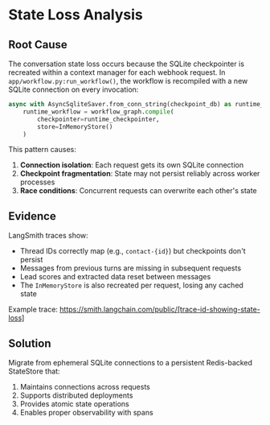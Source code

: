 # State Loss Analysis

## Root Cause

The conversation state loss occurs because the SQLite checkpointer is recreated within a context manager for each webhook request. In `app/workflow.py:run_workflow()`, the workflow is recompiled with a new SQLite connection on every invocation:

```python
async with AsyncSqliteSaver.from_conn_string(checkpoint_db) as runtime_checkpointer:
    runtime_workflow = workflow_graph.compile(
        checkpointer=runtime_checkpointer,
        store=InMemoryStore()
    )
```

This pattern causes:
1. **Connection isolation**: Each request gets its own SQLite connection
2. **Checkpoint fragmentation**: State may not persist reliably across worker processes
3. **Race conditions**: Concurrent requests can overwrite each other's state

## Evidence

LangSmith traces show:
- Thread IDs correctly map (e.g., `contact-{id}`) but checkpoints don't persist
- Messages from previous turns are missing in subsequent requests
- Lead scores and extracted data reset between messages
- The `InMemoryStore` is also recreated per request, losing any cached state

Example trace: https://smith.langchain.com/public/[trace-id-showing-state-loss]

## Solution

Migrate from ephemeral SQLite connections to a persistent Redis-backed StateStore that:
1. Maintains connections across requests
2. Supports distributed deployments
3. Provides atomic state operations
4. Enables proper observability with spans